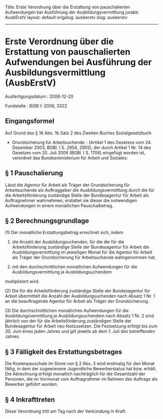 Title: Erste Verordnung über die Erstattung von pauschalierten Aufwendungen bei Ausführung
  der Ausbildungsvermittlung
jurabk: AusbErstV
layout: default
origslug: ausberstv
slug: ausberstv

---

# Erste Verordnung über die Erstattung von pauschalierten Aufwendungen bei Ausführung der Ausbildungsvermittlung (AusbErstV)

Ausfertigungsdatum
:   2006-12-20

Fundstelle
:   BGBl I: 2006, 3322



## Eingangsformel

Auf Grund des § 16 Abs. 1b Satz 2 des Zweiten Buches Sozialgesetzbuch
- Grundsicherung für Arbeitsuchende - (Artikel 1 des Gesetzes vom 24.
Dezember 2003, BGBl. I S. 2954, 2955), der durch Artikel 1 Nr. 14 des
Gesetzes vom 20. Juli 2006 (BGBl. I S. 1706) eingefügt worden ist,
verordnet das Bundesministerium für Arbeit und Soziales:


## § 1 Pauschalierung

Lässt die Agentur für Arbeit als Träger der Grundsicherung für
Arbeitsuchende als Auftraggeber die Ausbildungsvermittlung durch die
für die Arbeitsförderung zuständige Stelle der Bundesagentur für
Arbeit als Auftragnehmer wahrnehmen, erstattet sie dieser die
notwendigen Aufwendungen in einem monatlichen Pauschalbetrag.


## § 2 Berechnungsgrundlage

(1) Der monatliche Erstattungsbetrag errechnet sich, indem

1.  die Anzahl der Ausbildungsuchenden, für die die für die
    Arbeitsförderung zuständige Stelle der Bundesagentur für Arbeit die
    Ausbildungsvermittlung im jeweiligen Monat für die Agentur für Arbeit
    als Träger der Grundsicherung für Arbeitsuchende wahrgenommen hat,


2.  mit den durchschnittlichen monatlichen Aufwendungen für die
    Ausbildungsvermittlung je Ausbildungsuchendem



multipliziert wird.

(2) Die für die Arbeitsförderung zuständige Stelle der Bundesagentur
für Arbeit übermittelt die Anzahl der Ausbildungsuchenden nach Absatz
1 Nr. 1 an die beauftragende Agentur für Arbeit als Träger der
Grundsicherung.

(3) Die durchschnittlichen monatlichen Aufwendungen für die
Ausbildungsvermittlung je Ausbildungsuchendem nach Absatz 1 Nr. 2 sind
jährlich von der für die Arbeitsförderung zuständigen Stelle der
Bundesagentur für Arbeit neu festzusetzen. Die Festsetzung erfolgt bis
zum 30. Juni eines jeden Jahres und gilt jeweils ab dem 1. Juli des
betreffenden Jahres.


## § 3 Fälligkeit des Erstattungsbetrages

Die Kostenpauschale im Sinne von § 2 Abs. 3 wird erstmalig für den
Monat fällig, in dem der zugewiesene Jugendliche Bewerberstatus hat
bzw. erhält. Die Abrechnung erfolgt monatlich nachträglich für die
Gesamtzahl der Personen, die im Vormonat vom Auftragnehmer im Rahmen
des Auftrags als Bewerber geführt wurden.


## § 4 Inkrafttreten

Diese Verordnung tritt am Tag nach der Verkündung in Kraft.

